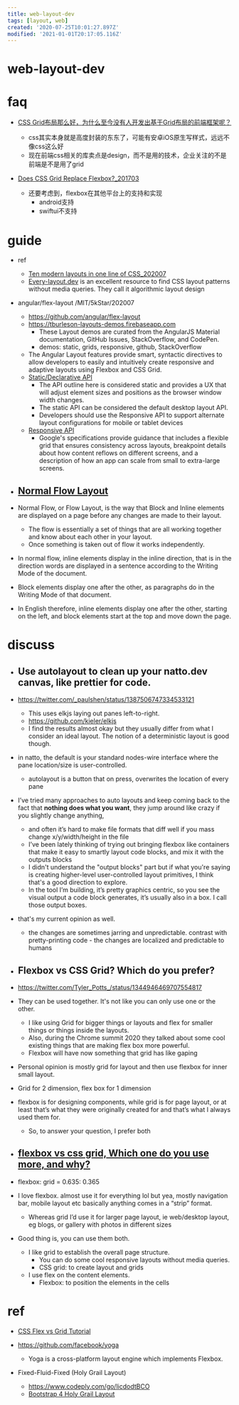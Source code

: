 ```yaml
---
title: web-layout-dev
tags: [layout, web]
created: '2020-07-25T10:01:27.897Z'
modified: '2021-01-01T20:17:05.116Z'
---
```


# web-layout-dev

# faq

- [CSS Grid布局那么好，为什么至今没有人开发出基于Grid布局的前端框架呢？](https://www.zhihu.com/question/397861009/answers/updated)
  - css其实本身就是高度封装的东东了，可能有安卓iOS原生写样式，远远不像css这么好
  - 现在前端css相关的库卖点是design，而不是用的技术，企业关注的不是前端是不是用了grid

- [Does CSS Grid Replace Flexbox?_201703](https://css-tricks.com/css-grid-replace-flexbox/)
  - 还要考虑到，flexbox在其他平台上的支持和实现
    - android支持
    - swiftui不支持
# guide

- ref
  - [Ten modern layouts in one line of CSS_202007](https://web.dev/one-line-layouts/)
  - [Every-layout.dev](https://every-layout.dev/) is an excellent resource to find CSS layout patterns without media queries. They call it algorithmic layout design

- angular/flex-layout /MIT/5kStar/202007
  - https://github.com/angular/flex-layout
  - https://tburleson-layouts-demos.firebaseapp.com
    - These Layout demos are curated from the AngularJS Material documentation, GitHub Issues, StackOverflow, and CodePen.
    - demos: static, grids, responsive, github, StackOverflow
  - The Angular Layout features provide smart, syntactic directives to allow developers to easily and intuitively create responsive and adaptive layouts using Flexbox and CSS Grid.
  - [Static/Declarative API](https://github.com/angular/flex-layout/wiki/Declarative-API-Overview)
    - The API outline here is considered static and provides a UX that will adjust element sizes and positions as the browser window width changes.
    - The static API can be considered the default desktop layout API.
    - Developers should use the Responsive API to support alternate layout configurations for mobile or tablet devices
  - [Responsive API](https://github.com/angular/flex-layout/wiki/Responsive-API)
    - Google's specifications provide guidance that includes a flexible grid that ensures consistency across layouts, breakpoint details about how content reflows on different screens, and a description of how an app can scale from small to extra-large screens.

- ## [Normal Flow Layout](https://developer.mozilla.org/en-US/docs/Web/CSS/CSS_Flow_Layout)
- Normal Flow, or Flow Layout, is the way that Block and Inline elements are displayed on a page before any changes are made to their layout. 
  - The flow is essentially a set of things that are all working together and know about each other in your layout. 
  - Once something is taken out of flow it works independently.
- In normal flow, inline elements display in the inline direction, that is in the direction words are displayed in a sentence according to the Writing Mode of the document. 
- Block elements display one after the other, as paragraphs do in the Writing Mode of that document. 
- In English therefore, inline elements display one after the other, starting on the left, and block elements start at the top and move down the page.
# discuss

 

- ## Use autolayout to clean up your natto.dev canvas, like prettier for code. 
- https://twitter.com/_paulshen/status/1387506747334533121
  - This uses elkjs laying out panes left-to-right.
  - https://github.com/kieler/elkjs
  - I find the results almost okay but they usually differ from what I consider an ideal layout. The notion of a deterministic layout is good though.
- in natto, the default is your standard nodes-wire interface where the pane location/size is user-controlled. 
  - autolayout is a button that on press, overwrites the location of every pane
- I’ve tried many approaches to auto layouts and keep coming back to the fact that **nothing does what you want**, they jump around like crazy if you slightly change anything, 
  - and often it’s hard to make file formats that diff well if you mass change x/y/width/height in the file
  - I’ve been lately thinking of trying out bringing flexbox like containers that make it easy to smartly layout code blocks, and mix it with the outputs blocks
  - I didn't understand the "output blocks" part but if what you're saying is creating higher-level user-controlled layout primitives, I think that's a good direction to explore.
  - In the tool I’m building, it’s pretty graphics centric, so you see the visual output a code block generates, it’s usually also in a box. I call those output boxes. 
- that's my current opinion as well. 
  - the changes are sometimes jarring and unpredictable. contrast with pretty-printing code - the changes are localized and predictable to humans

- ## Flexbox vs CSS Grid? Which do you prefer?
- https://twitter.com/Tyler_Potts_/status/1344946469707554817
- They can be used together. It's not like you can only use one or the other. 
  - I like using Grid for bigger things or layouts and flex for smaller things or things inside the layouts.
  - Also, during the Chrome summit 2020 they talked about some cool existing things that are making flex box more powerful. 
  - Flexbox will have now something that grid has like gaping
- Personal opinion is mostly grid for layout and then use flexbox for inner small layout.
- Grid for 2 dimension, flex box for 1 dimension
- flexbox is for designing components, while grid is for page layout, or at least that’s what they were originally created for and that’s what I always used them for. 
  - So, to answer your question, I prefer both

- ## [flexbox vs css grid, Which one do you use more, and why?](https://twitter.com/eelisabethhv/status/1289594963152367616)
- flexbox: grid = 0.635: 0.365
- I love flexbox. almost use it for everything lol but yea, mostly navigation bar, mobile layout etc basically anything comes in a “strip” format.
  - Whereas grid I’d use it for larger page layout, ie web/desktop layout, eg blogs, or gallery with photos in different sizes
- Good thing is, you can use them both. 
  - I like grid to establish the overall page structure. 
    - You can do some cool responsive layouts without media queries. 
    - CSS grid: to create layout and grids
  - I use flex on the content elements.
    - Flexbox: to position the elements in the cells
# ref
- [CSS Flex vs Grid Tutorial](https://t.co/NPuEsH0BwT?amp=1)
- https://github.com/facebook/yoga
  - Yoga is a cross-platform layout engine which implements Flexbox. 

- Fixed-Fluid-Fixed (Holy Grail Layout)
  - https://www.codeply.com/go/licdodtBCO
  - [Bootstrap 4 Holy Grail Layout](https://stackoverflow.com/questions/42617595)

